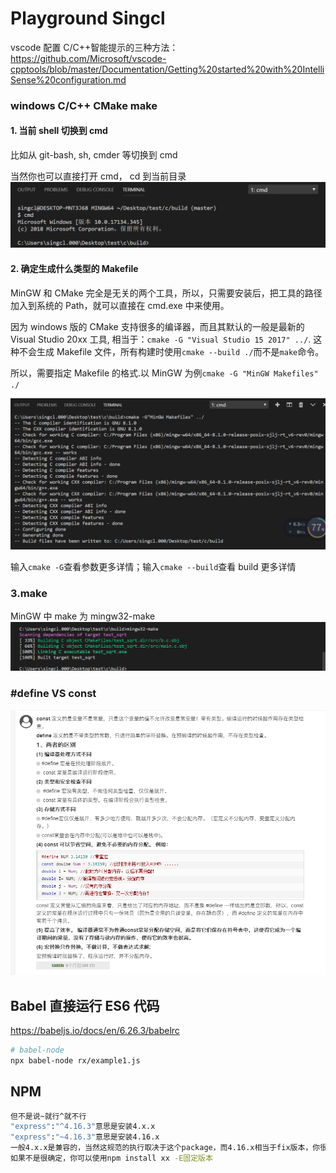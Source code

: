 # Playground Singcl

vscode 配置 C/C++智能提示的三种方法：https://github.com/Microsoft/vscode-cpptools/blob/master/Documentation/Getting%20started%20with%20IntelliSense%20configuration.md

### windows C/C++ CMake make

#### 1. 当前 shell 切换到 cmd

比如从 git-bash, sh, cmder 等切换到 cmd

当然你也可以直接打开 cmd， cd 到当前目录
![cmd](./img/cmd.png)

#### 2. 确定生成什么类型的 Makefile

MinGW 和 CMake 完全是无关的两个工具，所以，只需要安装后，把工具的路径加入到系统的 Path，就可以直接在 cmd.exe 中来使用。

因为 windows 版的 CMake 支持很多的编译器，而且其默认的一般是最新的 Visual Studio 20xx 工具,
相当于：`cmake -G "Visual Studio 15 2017" ../`. 这种不会生成 Makefile 文件，所有构建时使用`cmake --build ./`而不是`make`命令。

所以，需要指定 Makefile 的格式.以 MinGW 为例`cmake -G "MinGW Makefiles" ./`

![cmake](./img/cmake-G-MinGW-Makefiles.png)

输入`cmake -G`查看参数更多详情；输入`cmake --build`查看 build 更多详情

### 3.make

MinGW 中 make 为 mingw32-make
![mingw32-make](./img/mingw32-make.png)

### #define VS const

![define-const](./img/const_define.png)

## Babel 直接运行 ES6 代码

https://babeljs.io/docs/en/6.26.3/babelrc

```sh
# babel-node
npx babel-node rx/example1.js
```

## NPM

```sh
但不是说~就行^就不行
"express":"^4.16.3"意思是安装4.x.x
"express":"~4.16.3"意思是安装4.16.x
一般4.x.x是兼容的，当然这规范的执行取决于这个package，而4.16.x相当于fix版本，你很难说明不符合前面那个规范的package一定会符合后面这个规范。
如果不是很确定，你可以使用npm install xx -E固定版本
```

~~~u